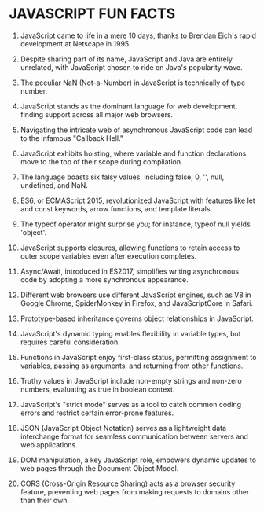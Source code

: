

#  JAVASCRIPT FUN FACTS

1. JavaScript came to life in a mere 10 days, thanks to Brendan Eich's rapid development at Netscape in 1995.

2. Despite sharing part of its name, JavaScript and Java are entirely unrelated, with JavaScript chosen to ride on Java's popularity wave.

3. The peculiar NaN (Not-a-Number) in JavaScript is technically of type number.

4. JavaScript stands as the dominant language for web development, finding support across all major web browsers.

5. Navigating the intricate web of asynchronous JavaScript code can lead to the infamous "Callback Hell."

6. JavaScript exhibits hoisting, where variable and function declarations move to the top of their scope during compilation.

7. The language boasts six falsy values, including false, 0, '', null, undefined, and NaN.

8. ES6, or ECMAScript 2015, revolutionized JavaScript with features like let and const keywords, arrow functions, and template literals.

9. The typeof operator might surprise you; for instance, typeof null yields 'object'.

10. JavaScript supports closures, allowing functions to retain access to outer scope variables even after execution completes.

11. Async/Await, introduced in ES2017, simplifies writing asynchronous code by adopting a more synchronous appearance.

12. Different web browsers use different JavaScript engines, such as V8 in Google Chrome, SpiderMonkey in Firefox, and JavaScriptCore in Safari.

13. Prototype-based inheritance governs object relationships in JavaScript.

14. JavaScript's dynamic typing enables flexibility in variable types, but requires careful consideration.

15. Functions in JavaScript enjoy first-class status, permitting assignment to variables, passing as arguments, and returning from other functions.

16. Truthy values in JavaScript include non-empty strings and non-zero numbers, evaluating as true in boolean context.

17. JavaScript's "strict mode" serves as a tool to catch common coding errors and restrict certain error-prone features.

18. JSON (JavaScript Object Notation) serves as a lightweight data interchange format for seamless communication between servers and web applications.

19. DOM manipulation, a key JavaScript role, empowers dynamic updates to web pages through the Document Object Model.

20. CORS (Cross-Origin Resource Sharing) acts as a browser security feature, preventing web pages from making requests to domains other than their own.





